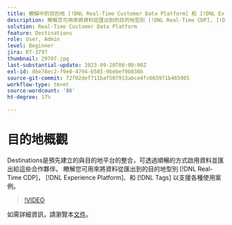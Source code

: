 ```yaml
---
title: 瞭解中的目的地 [!DNL Real-Time Customer Data Platform] 和 [!DNL Experience Platform]
description: 瞭解您可用來將資料從匯出到的目的地型別 [!DNL Real-Time CDP], [!DNL Experience Platform], and [!DNL Tags] 以支援各種使用案例。
solution: Real-Time Customer Data Platform
feature: Destinations
role: User, Admin
level: Beginner
jira: KT-3797
thumbnail: 29707.jpg
last-substantial-update: 2023-09-20T00:00:00Z
exl-id: d6e78ec2-f9e0-4794-b585-9bebef9b036b
source-git-commit: 72f02def711baf507913abce4fc665971b465905
workflow-type: tm+mt
source-wordcount: '86'
ht-degree: 17%

---
```


# 目的地概觀

Destinations是預先建立的與目的地平台的整合，可透過順暢的方式啟用資料並匯出給這些合作夥伴。 瞭解您可用來將資料從匯出到的目的地型別 [!DNL Real-Time CDP]， [!DNL Experience Platform]、和 [!DNL Tags] 以支援各種使用案例。

>[!VIDEO](https://video.tv.adobe.com/v/29707?quality=12&learn=on)

如需詳細資訊，請瀏覽本[文件](https://experienceleague.adobe.com/docs/experience-platform/destinations/home.html?lang=zh-Hant)。
